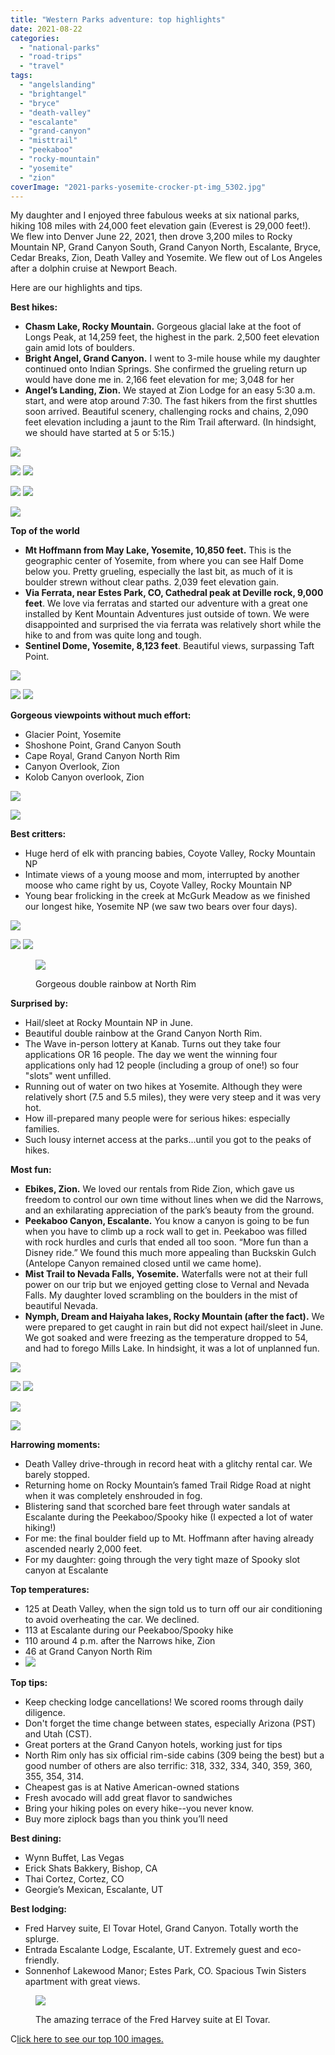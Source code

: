 ```yaml
---
title: "Western Parks adventure: top highlights"
date: 2021-08-22
categories: 
  - "national-parks"
  - "road-trips"
  - "travel"
tags: 
  - "angelslanding"
  - "brightangel"
  - "bryce"
  - "death-valley"
  - "escalante"
  - "grand-canyon"
  - "misttrail"
  - "peekaboo"
  - "rocky-mountain"
  - "yosemite"
  - "zion"
coverImage: "2021-parks-yosemite-crocker-pt-img_5302.jpg"
---
```


My daughter and I enjoyed three fabulous weeks at six national parks, hiking 108 miles with 24,000 feet elevation gain (Everest is 29,000 feet!). We flew into Denver June 22, 2021, then drove 3,200 miles to Rocky Mountain NP, Grand Canyon South, Grand Canyon North, Escalante, Bryce, Cedar Breaks, Zion, Death Valley and Yosemite. We flew out of Los Angeles after a dolphin cruise at Newport Beach.

Here are our highlights and tips.

**Best hikes:**

- **Chasm Lake, Rocky Mountain.** Gorgeous glacial lake at the foot of Longs Peak, at 14,259 feet, the highest in the park. 2,500 feet elevation gain amid lots of boulders.
- **Bright Angel, Grand Canyon.** I went to 3-mile house while my daughter continued onto Indian Springs. She confirmed the grueling return up would have done me in. 2,166 feet elevation for me; 3,048 for her
- **Angel’s Landing, Zion.** We stayed at Zion Lodge for an easy 5:30 a.m. start, and were atop around 7:30. The fast hikers from the first shuttles soon arrived. Beautiful scenery, challenging rocks and chains, 2,090 feet elevation including a jaunt to the Rim Trail afterward. (In hindsight, we should have started at 5 or 5:15.)

![](images/2021-parks-rmnp-chasm-lake-girls-best-img_6945.jpg)

![](images/2021-parks-rmnp-chasm-lake-mm-on-snow-img_6922.jpg)
![](images/2021-parks-grand-canyon-bright-angel-trail-best-mm-img_8545.jpg)

![](images/2021-parks-grand-canyon-bright-angel-view-of-indian-garden-img_3782.jpg)
![](images/2021-parks-zion-angels-landing-from-rim-trail-best-img_4999.jpg)

![](images/2021-parks-zion-angels-landing-crowds-at-10-img_5003.jpg)

**Top of the world**

- **Mt Hoffmann from May Lake, Yosemite, 10,850 feet.** This is the geographic center of Yosemite, from where you can see Half Dome below you. Pretty grueling, especially the last bit, as much of it is boulder strewn without clear paths. 2,039 feet elevation gain.
- **Via Ferrata, near Estes Park, CO, Cathedral peak at Deville rock, 9,000 feet**. We love via ferratas and started our adventure with a great one installed by Kent Mountain Adventures just outside of town. We were disappointed and surprised the via ferrata was relatively short while the hike to and from was quite long and tough.
- **Sentinel Dome, Yosemite, 8,123 feet**. Beautiful views, surpassing Taft Point.

![](images/2021-parks-yosemite-mt-hoffmann-best-girls-img_8864.jpg)

![](images/2021-parks-via-ferrata-deville-rock-best-girls-cathedral-summit-img_8289.jpg)
![](images/img_8939.jpg)

**Gorgeous viewpoints without much effort:**

- Glacier Point, Yosemite
- Shoshone Point, Grand Canyon South
- Cape Royal, Grand Canyon North Rim
- Canyon Overlook, Zion
- Kolob Canyon overlook, Zion

![](images/2021-parks-grand-canyon-north-rim-cape-royal-best-mm-img_8588.jpg)

![](images/2021-parks-grand-canyon-north-rim-cape-royal-img_4188.jpg)

**Best critters:**

- Huge herd of elk with prancing babies, Coyote Valley, Rocky Mountain NP
- Intimate views of a young moose and mom, interrupted by another moose who came right by us, Coyote Valley, Rocky Mountain NP
- Young bear frolicking in the creek at McGurk Meadow as we finished our longest hike, Yosemite NP (we saw two bears over four days).

![](images/2021-parks-yosemite-dewey-pt-mcgurk-meadow-bear-best-img_8215-e1629568464777.jpg)

![](images/2021-parks-rmnp-trail-ridge-rd-coyote-valley-elk-img_3542.jpg)
![](images/2021-parks-rmnp-trail-ridge-rd-coyote-valley-moose-img_3558.jpg)

<figure>

![](images/2021-parks-grand-canyon-north-rim-double-rainbow-best-img_4127.jpg)

<figcaption>

Gorgeous double rainbow at North Rim

</figcaption>

</figure>

**Surprised by:**

- Hail/sleet at Rocky Mountain NP in June.
- Beautiful double rainbow at the Grand Canyon North Rim.
- The Wave in-person lottery at Kanab. Turns out they take four applications OR 16 people. The day we went the winning four applications only had 12 people (including a group of one!) so four "slots" went unfilled.
- Running out of water on two hikes at Yosemite. Although they were relatively short (7.5 and 5.5 miles), they were very steep and it was very hot.
- How ill-prepared many people were for serious hikes: especially families.
- Such lousy internet access at the parks...until you got to the peaks of hikes.

**Most fun:**

- **Ebikes, Zion.** We loved our rentals from Ride Zion, which gave us freedom to control our own time without lines when we did the Narrows, and an exhilarating appreciation of the park’s beauty from the ground.
- **Peekaboo Canyon, Escalante.** You know a canyon is going to be fun when you have to climb up a rock wall to get in. Peekaboo was filled with rock hurdles and curls that ended all too soon. “More fun than a Disney ride.” We found this much more appealing than Buckskin Gulch (Antelope Canyon remained closed until we came home).
- **Mist Trail to Nevada Falls, Yosemite.** Waterfalls were not at their full power on our trip but we enjoyed getting close to Vernal and Nevada Falls. My daughter loved scrambling on the boulders in the mist of beautiful Nevada.
- **Nymph, Dream and Haiyaha lakes, Rocky Mountain (after the fact).** We were prepared to get caught in rain but did not expect hail/sleet in June. We got soaked and were freezing as the temperature dropped to 54, and had to forego Mills Lake. In hindsight, it was a lot of unplanned fun.

![](images/2021-parks-zion-ebikes-parus-trail-img_5852-e1629570331139.jpg)

![](images/2021-parks-rmnp-haiyaha-lake-sleeting-best-girls-img_7037-e1629569990365.jpg)
![](images/2021-parks-yosemite-mist-trail-nevada-falls-regan-img_9039-e1629570452596.jpg)

![](images/2021-parks-yosemite-vernal-and-nevada-falls-img_5438-e1629570121840.jpg)

![](images/2021-parks-escalante-peekaboo-canyon-start-mm-up-gh010379_moment3.jpg)

**Harrowing moments:**  

- Death Valley drive-through in record heat with a glitchy rental car. We barely stopped.
- Returning home on Rocky Mountain’s famed Trail Ridge Road at night when it was completely enshrouded in fog.
- Blistering sand that scorched bare feet through water sandals at Escalante during the Peekaboo/Spooky hike (I expected a lot of water hiking!)
- For me: the final boulder field up to Mt. Hoffmann after having already ascended nearly 2,000 feet.
- For my daughter: going through the very tight maze of Spooky slot canyon at Escalante

**Top temperatures:**

- 125 at Death Valley, when the sign told us to turn off our air conditioning to avoid overheating the car. We declined.
- 113 at Escalante during our Peekaboo/Spooky hike
- 110 around 4 p.m. after the Narrows hike, Zion
- 46 at Grand Canyon North Rim
- ![](images/2021-parks-death-valley-125-degrees-img_e8021.jpg)

**Top tips:**

- Keep checking lodge cancellations! We scored rooms through daily diligence.
- Don't forget the time change between states, especially Arizona (PST) and Utah (CST).
- Great porters at the Grand Canyon hotels, working just for tips
- North Rim only has six official rim-side cabins (309 being the best) but a good number of others are also terrific: 318, 332, 334, 340, 359, 360, 355, 354, 314.
- Cheapest gas is at Native American-owned stations
- Fresh avocado will add great flavor to sandwiches
- Bring your hiking poles on every hike--you never know.
- Buy more ziplock bags than you think you’ll need

**Best dining:**

- Wynn Buffet, Las Vegas
- Erick Shats Bakkery, Bishop, CA
- Thai Cortez, Cortez, CO
- Georgie’s Mexican, Escalante, UT

**Best lodging:**

- Fred Harvey suite, El Tovar Hotel, Grand Canyon. Totally worth the splurge.
- Entrada Escalante Lodge, Escalante, UT. Extremely guest and eco-friendly.
- Sonnenhof Lakewood Manor; Estes Park, CO. Spacious Twin Sisters apartment with great views.

<figure>

![](images/2021-parks-grand-canyon-el-tovar-fred-harvey-suite-terrace-img_3832-e1629568115285.jpg)

<figcaption>

The amazing terrace of the Fred Harvey suite at El Tovar.

</figcaption>

</figure>

C[lick here to see our top 100 images.](https://photos.app.goo.gl/H4tpuPCYYMhKwj1z6)
